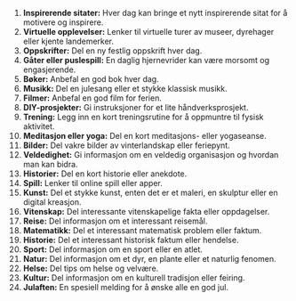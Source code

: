 1. **Inspirerende sitater:** Hver dag kan bringe et nytt inspirerende sitat for å motivere og inspirere.
2. **Virtuelle opplevelser:** Lenker til virtuelle turer av museer, dyrehager eller kjente landemerker.
3. **Oppskrifter:** Del en ny festlig oppskrift hver dag.
4. **Gåter eller puslespill:** En daglig hjernevrider kan være morsomt og engasjerende.
5. **Bøker:** Anbefal en god bok hver dag.
6. **Musikk:** Del en julesang eller et stykke klassisk musikk.
7. **Filmer:** Anbefal en god film for ferien.
8. **DIY-prosjekter:** Gi instruksjoner for et lite håndverksprosjekt.
9. **Trening:** Legg inn en kort treningsrutine for å oppmuntre til fysisk aktivitet.
10. **Meditasjon eller yoga:** Del en kort meditasjons- eller yogaseanse.
11. **Bilder:** Del vakre bilder av vinterlandskap eller feriepynt.
12. **Veldedighet:** Gi informasjon om en veldedig organisasjon og hvordan man kan bidra.
13. **Historier:** Del en kort historie eller anekdote.
14. **Spill:** Lenker til online spill eller apper.
15. **Kunst:** Del et stykke kunst, enten det er et maleri, en skulptur eller en digital kreasjon.
16. **Vitenskap:** Del interessante vitenskapelige fakta eller oppdagelser.
17. **Reise:** Del informasjon om et interessant reisemål.
18. **Matematikk:** Del et interessant matematisk problem eller faktum.
19. **Historie:** Del et interessant historisk faktum eller hendelse.
20. **Sport:** Del informasjon om en sport eller en atlet.
21. **Natur:** Del informasjon om et dyr, en plante eller et naturlig fenomen.
22. **Helse:** Del tips om helse og velvære.
23. **Kultur:** Del informasjon om en kulturell tradisjon eller feiring.
24. **Julaften:** En spesiell melding for å ønske alle en god jul.
